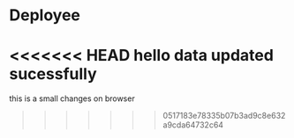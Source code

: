 # Deployee

<<<<<<< HEAD
hello data updated sucessfully
=======
this is a small changes on browser
>>>>>>> 0517183e78335b07b3ad9c8e632a9cda64732c64
